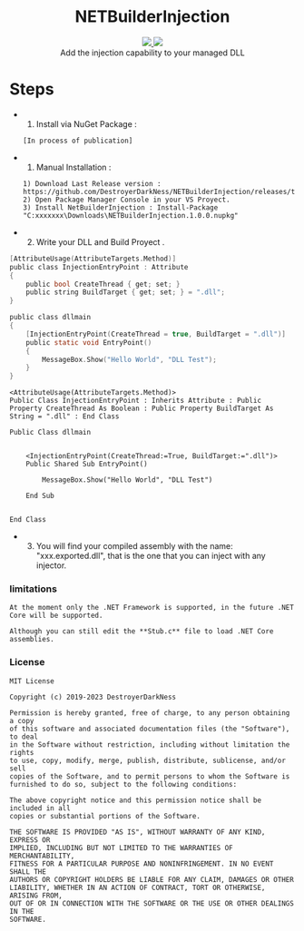 <h1 align="center">NETBuilderInjection</h1>
<p align="center">
  <a href="https://github.com/DestroyerDarkNess/NETBuilderInjection/blob/master/LICENSE">
    <img src="https://img.shields.io/github/license/Rebzzel/kiero.svg?style=flat-square"/>
  </a>
   <img src="https://img.shields.io/badge/platform-Windows-0078d7.svg"/>
  <br>
  Add the injection capability to your managed DLL
</p>

# Steps

- 1) Install via NuGet Package :
  ```
  [In process of publication]
  ```
- 1) Manual Installation :
  ```
  1) Download Last Release version : https://github.com/DestroyerDarkNess/NETBuilderInjection/releases/tag/1.0.0
  2) Open Package Manager Console in your VS Proyect.
  3) Install NetBuilderInjection : Install-Package "C:xxxxxxx\Downloads\NETBuilderInjection.1.0.0.nupkg"
  ```
- 2) Write your DLL and Build Proyect .

```C
[AttributeUsage(AttributeTargets.Method)]
public class InjectionEntryPoint : Attribute
{
    public bool CreateThread { get; set; }
    public string BuildTarget { get; set; } = ".dll";
}

public class dllmain
{
    [InjectionEntryPoint(CreateThread = true, BuildTarget = ".dll")]
    public static void EntryPoint()
    {
        MessageBox.Show("Hello World", "DLL Test");
    }
}
```

```VB
<AttributeUsage(AttributeTargets.Method)>
Public Class InjectionEntryPoint : Inherits Attribute : Public Property CreateThread As Boolean : Public Property BuildTarget As String = ".dll" : End Class

Public Class dllmain


    <InjectionEntryPoint(CreateThread:=True, BuildTarget:=".dll")>
    Public Shared Sub EntryPoint()

        MessageBox.Show("Hello World", "DLL Test")

    End Sub


End Class
```
- 3) You will find your compiled assembly with the name: "xxx.exported.dll", that is the one that you can inject with any injector.

### limitations

```VB
At the moment only the .NET Framework is supported, in the future .NET Core will be supported.

Although you can still edit the **Stub.c** file to load .NET Core assemblies.
```
  
### License
```
MIT License

Copyright (c) 2019-2023 DestroyerDarkNess

Permission is hereby granted, free of charge, to any person obtaining a copy
of this software and associated documentation files (the "Software"), to deal
in the Software without restriction, including without limitation the rights
to use, copy, modify, merge, publish, distribute, sublicense, and/or sell
copies of the Software, and to permit persons to whom the Software is
furnished to do so, subject to the following conditions:

The above copyright notice and this permission notice shall be included in all
copies or substantial portions of the Software.

THE SOFTWARE IS PROVIDED "AS IS", WITHOUT WARRANTY OF ANY KIND, EXPRESS OR
IMPLIED, INCLUDING BUT NOT LIMITED TO THE WARRANTIES OF MERCHANTABILITY,
FITNESS FOR A PARTICULAR PURPOSE AND NONINFRINGEMENT. IN NO EVENT SHALL THE
AUTHORS OR COPYRIGHT HOLDERS BE LIABLE FOR ANY CLAIM, DAMAGES OR OTHER
LIABILITY, WHETHER IN AN ACTION OF CONTRACT, TORT OR OTHERWISE, ARISING FROM,
OUT OF OR IN CONNECTION WITH THE SOFTWARE OR THE USE OR OTHER DEALINGS IN THE
SOFTWARE.
```






